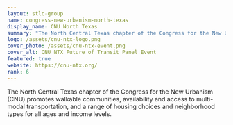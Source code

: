```yaml
---
layout: stlc-group
name: congress-new-urbanism-north-texas
display_name: CNU North Texas
summary: "The North Central Texas chapter of the Congress for the New Urbanism (CNU) promotes walkable communities, availability and access to multi-modal transportation, and a range of housing choices and neighborhood types for all ages and income levels."
logo: /assets/cnu-ntx-logo.png
cover_photo: /assets/cnu-ntx-event.png
cover_alt: CNU NTX Future of Transit Panel Event
featured: true
website: https://cnu-ntx.org/
rank: 6
---
```

The North Central Texas chapter of the Congress for the New Urbanism (CNU) promotes walkable communities, availability and access to multi-modal transportation, and a range of housing choices and neighborhood types for all ages and income levels.